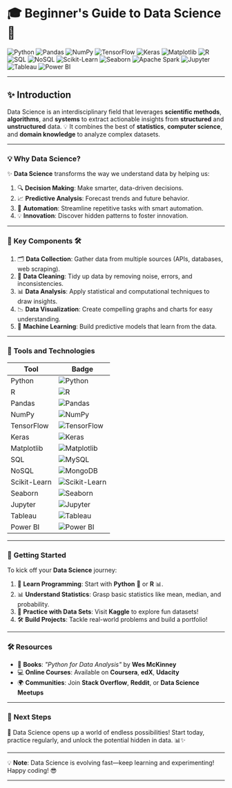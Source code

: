 # 🎓 **Beginner's Guide to Data Science** 🚀

![Python](https://img.shields.io/badge/-Python-3776AB?style=flat-square&logo=python&logoColor=white) 
![Pandas](https://img.shields.io/badge/-Pandas-150458?style=flat-square&logo=pandas&logoColor=white) 
![NumPy](https://img.shields.io/badge/-NumPy-013243?style=flat-square&logo=numpy&logoColor=white) 
![TensorFlow](https://img.shields.io/badge/-TensorFlow-FF6F00?style=flat-square&logo=tensorflow&logoColor=white) 
![Keras](https://img.shields.io/badge/-Keras-D00000?style=flat-square&logo=keras&logoColor=white) 
![Matplotlib](https://img.shields.io/badge/-Matplotlib-11557C?style=flat-square&logo=plotly&logoColor=white) 
![R](https://img.shields.io/badge/-R-276DC3?style=flat-square&logo=r&logoColor=white) 
![SQL](https://img.shields.io/badge/-SQL-4479A1?style=flat-square&logo=mysql&logoColor=white) 
![NoSQL](https://img.shields.io/badge/-MongoDB-47A248?style=flat-square&logo=mongodb&logoColor=white) 
![Scikit-Learn](https://img.shields.io/badge/-Scikit--Learn-F7931E?style=flat-square&logo=scikit-learn&logoColor=white) 
![Seaborn](https://img.shields.io/badge/-Seaborn-FF5A5F?style=flat-square&logo=seaborn&logoColor=white) 
![Apache Spark](https://img.shields.io/badge/-Apache%20Spark-E25A1C?style=flat-square&logo=apache-spark&logoColor=white) 
![Jupyter](https://img.shields.io/badge/-Jupyter-F37626?style=flat-square&logo=jupyter&logoColor=white) 
![Tableau](https://img.shields.io/badge/-Tableau-E97627?style=flat-square&logo=tableau&logoColor=white) 
![Power BI](https://img.shields.io/badge/-Power%20BI-F25028?style=flat-square&logo=powerbi&logoColor=white) 

---

## ✨ **Introduction**

Data Science is an interdisciplinary field that leverages **scientific methods**, **algorithms**, and **systems** to extract actionable insights from **structured** and **unstructured** data. 💡 It combines the best of **statistics**, **computer science**, and **domain knowledge** to analyze complex datasets.

---

### 💡 **Why Data Science?**

✨ **Data Science** transforms the way we understand data by helping us:

1. 🔍 **Decision Making**: Make smarter, data-driven decisions.
2. 📈 **Predictive Analysis**: Forecast trends and future behavior.
3. 🤖 **Automation**: Streamline repetitive tasks with smart automation.
4. 💡 **Innovation**: Discover hidden patterns to foster innovation.

---

### 🧰 **Key Components** 🛠️

1. 🗂️ **Data Collection**: Gather data from multiple sources (APIs, databases, web scraping).
2. 🧹 **Data Cleaning**: Tidy up data by removing noise, errors, and inconsistencies.
3. 📊 **Data Analysis**: Apply statistical and computational techniques to draw insights.
4. 📉 **Data Visualization**: Create compelling graphs and charts for easy understanding.
5. 🤖 **Machine Learning**: Build predictive models that learn from the data. 

---

### 🔧 **Tools and Technologies**

| **Tool**         | **Badge**  |
|------------------|------------|
| Python           | ![Python](https://img.shields.io/badge/-Python-3776AB?style=flat-square&logo=python&logoColor=white) |
| R                | ![R](https://img.shields.io/badge/-R-276DC3?style=flat-square&logo=r&logoColor=white) |
| Pandas           | ![Pandas](https://img.shields.io/badge/-Pandas-150458?style=flat-square&logo=pandas&logoColor=white) |
| NumPy            | ![NumPy](https://img.shields.io/badge/-NumPy-013243?style=flat-square&logo=numpy&logoColor=white) |
| TensorFlow       | ![TensorFlow](https://img.shields.io/badge/-TensorFlow-FF6F00?style=flat-square&logo=tensorflow&logoColor=white) |
| Keras            | ![Keras](https://img.shields.io/badge/-Keras-D00000?style=flat-square&logo=keras&logoColor=white) |
| Matplotlib       | ![Matplotlib](https://img.shields.io/badge/-Matplotlib-11557C?style=flat-square&logo=plotly&logoColor=white) |
| SQL              | ![MySQL](https://img.shields.io/badge/-SQL-4479A1?style=flat-square&logo=mysql&logoColor=white) |
| NoSQL            | ![MongoDB](https://img.shields.io/badge/-MongoDB-47A248?style=flat-square&logo=mongodb&logoColor=white) |
| Scikit-Learn     | ![Scikit-Learn](https://img.shields.io/badge/-Scikit--Learn-F7931E?style=flat-square&logo=scikit-learn&logoColor=white) |
| Seaborn          | ![Seaborn](https://img.shields.io/badge/-Seaborn-FF5A5F?style=flat-square&logo=seaborn&logoColor=white) |
| Jupyter          | ![Jupyter](https://img.shields.io/badge/-Jupyter-F37626?style=flat-square&logo=jupyter&logoColor=white) |
| Tableau          | ![Tableau](https://img.shields.io/badge/-Tableau-E97627?style=flat-square&logo=tableau&logoColor=white) |
| Power BI         | ![Power BI](https://img.shields.io/badge/-Power%20BI-F25028?style=flat-square&logo=powerbi&logoColor=white) |

---

### 🚀 **Getting Started**

To kick off your **Data Science** journey: 

1. 📘 **Learn Programming**: Start with **Python** 🐍 or **R** 📊.
2. 📊 **Understand Statistics**: Grasp basic statistics like mean, median, and probability.
3. 📂 **Practice with Data Sets**: Visit **Kaggle** to explore fun datasets!
4. 🛠️ **Build Projects**: Tackle real-world problems and build a portfolio!

---

### 🛠️ **Resources**

- 📖 **Books**: *"Python for Data Analysis"* by **Wes McKinney**
- 💻 **Online Courses**: Available on **Coursera**, **edX**, **Udacity**
- 🌍 **Communities**: Join **Stack Overflow**, **Reddit**, or **Data Science Meetups**

---

### 🎯 **Next Steps**

🎯 Data Science opens up a world of endless possibilities! Start today, practice regularly, and unlock the potential hidden in data. 📊✨ 

---

💡 **Note**: Data Science is evolving fast—keep learning and experimenting! Happy coding! 😎

---